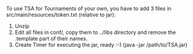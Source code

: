 To use TSA for Tournaments of your own, you have to add 3 files in src/main/resources/token.txt (relative to jar):
1. Unzip
2. Edit all files in conf/, copy them to ../libs directory and remove the .template part of their names.
2. Create Timer for executing the jar, ready :-) (java -jar /path/to/TSA.jar)
